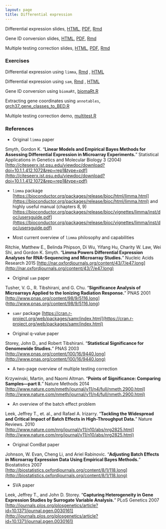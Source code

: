 ```yaml
---
layout: page
title: Differential expression
---
```


Differential expression slides, [HTML](/BIOS567/assets/presentation_diffexpression/diffexpression.html), [PDF](/BIOS567/assets/presentation_diffexpression/diffexpression.pdf), [Rmd](/BIOS567/assets/presentation_diffexpression/diffexpression.Rmd)

Gene ID conversion slides, [HTML](/BIOS567/assets/presentation_diffexpression/annotation.html), [PDF](/BIOS567/assets/presentation_diffexpression/annotation.pdf), [Rmd](/BIOS567/assets/presentation_diffexpression/annotation.Rmd)

Multiple testing correction slides, [HTML](/BIOS567/assets/presentation_diffexpression/multipletesting.html), [PDF](/BIOS567/assets/presentation_diffexpression/multipletesting.pdf), [Rmd](/BIOS567/assets/presentation_diffexpression/multipletesting.Rmd)

### Exercises

Differential expression using `limma`, [Rmd](/BIOS567/assets/presentation_diffexpression/DiffExpr_Limma.Rmd) , [HTML](/BIOS567/assets/presentation_diffexpression/DiffExpr_Limma.html)

Differential expression using `sam`, [Rmd](/BIOS567/assets/presentation_diffexpression/DiffExpr_SAM.Rmd) , [HTML](/BIOS567/assets/presentation_diffexpression/DiffExpr_SAM.html)

Gene ID conversion using `biomaRt`, [biomaRt.R](/BIOS567/assets/presentation_diffexpression/biomaRt.R)

Extracting gene coordinates using `annotables`, [grch37_gene_classes_to_BED.R](/BIOS567/assets/presentation_diffexpression/grch37_gene_classes_to_BED.R)

Multiple testing correction demo, [multitest.R](/BIOS567/assets/presentation_diffexpression/multitest.R)

### References

- Original `limma` paper

Smyth, Gordon K. “**Linear Models and Empirical Bayes Methods for Assessing Differential Expression in Microarray Experiments.**” Statistical Applications in Genetics and Molecular Biology 3 (2004) [http://citeseerx.ist.psu.edu/viewdoc/download?doi=10.1.1.412.1072&rep=rep1&type=pdf](http://citeseerx.ist.psu.edu/viewdoc/download?doi=10.1.1.412.1072&rep=rep1&type=pdf)

- `limma` package [https://bioconductor.org/packages/release/bioc/html/limma.html](https://bioconductor.org/packages/release/bioc/html/limma.html) and highly useful manual (chapters 8, 9) [https://bioconductor.org/packages/release/bioc/vignettes/limma/inst/doc/usersguide.pdf](https://bioconductor.org/packages/release/bioc/vignettes/limma/inst/doc/usersguide.pdf)

- Most current overview of `limma` philosophy and capabilities

Ritchie, Matthew E., Belinda Phipson, Di Wu, Yifang Hu, Charity W. Law, Wei Shi, and Gordon K. Smyth. “**Limma Powers Differential Expression Analyses for RNA-Sequencing and Microarray Studies.**” Nucleic Acids Research 2015 [http://nar.oxfordjournals.org/content/43/7/e47.long](http://nar.oxfordjournals.org/content/43/7/e47.long)

- Original `sam` paper

Tusher, V. G., R. Tibshirani, and G. Chu. “**Significance Analysis of Microarrays Applied to the Ionizing Radiation Response.**” PNAS 2001 [http://www.pnas.org/content/98/9/5116.long]
(http://www.pnas.org/content/98/9/5116.long)

- `samr` package [https://cran.r-project.org/web/packages/samr/index.html](https://cran.r-project.org/web/packages/samr/index.html)

- Original q-value paper

Storey, John D., and Robert Tibshirani. “**Statistical Significance for Genomewide Studies.**” PNAS 2003 [http://www.pnas.org/content/100/16/9440.long](http://www.pnas.org/content/100/16/9440.long)

- A two-page overview of multiple testing correction

Krzywinski, Martin, and Naomi Altman. “**Points of Significance: Comparing Samples—part II.**” Nature Methods 2014 [http://www.nature.com/nmeth/journal/v11/n4/full/nmeth.2900.html](http://www.nature.com/nmeth/journal/v11/n4/full/nmeth.2900.html)

- An overview of the batch effect problem

Leek, Jeffrey T., et. al., and Rafael A. Irizarry. “**Tackling the Widespread and Critical Impact of Batch Effects in High-Throughput Data.**” Nature Reviews. 2010 [http://www.nature.com/nrg/journal/v11/n10/abs/nrg2825.html](http://www.nature.com/nrg/journal/v11/n10/abs/nrg2825.html)

- Original ComBat paper

Johnson, W. Evan, Cheng Li, and Ariel Rabinovic. “**Adjusting Batch Effects in Microarray Expression Data Using Empirical Bayes Methods.**” Biostatistics 2007 [http://biostatistics.oxfordjournals.org/content/8/1/118.long](http://biostatistics.oxfordjournals.org/content/8/1/118.long)

- SVA paper

Leek, Jeffrey T., and John D. Storey. “**Capturing Heterogeneity in Gene Expression Studies by Surrogate Variable Analysis.**” PLoS Genetics 2007 [http://journals.plos.org/plosgenetics/article?id=10.1371/journal.pgen.0030161](http://journals.plos.org/plosgenetics/article?id=10.1371/journal.pgen.0030161)



